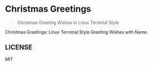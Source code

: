# Christmas Greetings

> Christmas Greeting Wishes in Linux Terminal Style

Christmas Greetings: Linux Terminal Style Greeting Wishes with Name.

## LICENSE

MIT
